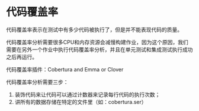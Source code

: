 # 代码覆盖率

代码覆盖率表示在测试中有多少代码被执行了，但是并不能表现代码的质量。

代码覆盖率分析需要很多CPU和内存资源会减慢构建作业，因为这个原因，我们需要在另外一个作业中执行代码覆盖率分析，并且在单元测试和集成测试执行成功之后再运行。

代码覆盖率插件：Cobertura and Emma or Clover

代码覆盖率分析需要三步：
1. 装饰代码来让代码可以通过计数器来记录每行代码的执行次数；
2. 讲所有的数据存储在特定的文件里（如：cobertura.ser）